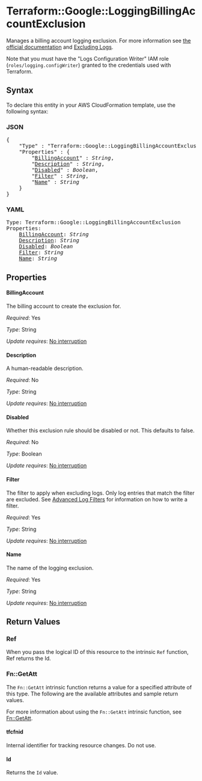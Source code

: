 # Terraform::Google::LoggingBillingAccountExclusion

Manages a billing account logging exclusion. For more information see
[the official documentation](https://cloud.google.com/logging/docs/) and
[Excluding Logs](https://cloud.google.com/logging/docs/exclusions).

Note that you must have the "Logs Configuration Writer" IAM role (`roles/logging.configWriter`)
granted to the credentials used with Terraform.

## Syntax

To declare this entity in your AWS CloudFormation template, use the following syntax:

### JSON

<pre>
{
    "Type" : "Terraform::Google::LoggingBillingAccountExclusion",
    "Properties" : {
        "<a href="#billingaccount" title="BillingAccount">BillingAccount</a>" : <i>String</i>,
        "<a href="#description" title="Description">Description</a>" : <i>String</i>,
        "<a href="#disabled" title="Disabled">Disabled</a>" : <i>Boolean</i>,
        "<a href="#filter" title="Filter">Filter</a>" : <i>String</i>,
        "<a href="#name" title="Name">Name</a>" : <i>String</i>
    }
}
</pre>

### YAML

<pre>
Type: Terraform::Google::LoggingBillingAccountExclusion
Properties:
    <a href="#billingaccount" title="BillingAccount">BillingAccount</a>: <i>String</i>
    <a href="#description" title="Description">Description</a>: <i>String</i>
    <a href="#disabled" title="Disabled">Disabled</a>: <i>Boolean</i>
    <a href="#filter" title="Filter">Filter</a>: <i>String</i>
    <a href="#name" title="Name">Name</a>: <i>String</i>
</pre>

## Properties

#### BillingAccount

The billing account to create the exclusion for.

_Required_: Yes

_Type_: String

_Update requires_: [No interruption](https://docs.aws.amazon.com/AWSCloudFormation/latest/UserGuide/using-cfn-updating-stacks-update-behaviors.html#update-no-interrupt)

#### Description

A human-readable description.

_Required_: No

_Type_: String

_Update requires_: [No interruption](https://docs.aws.amazon.com/AWSCloudFormation/latest/UserGuide/using-cfn-updating-stacks-update-behaviors.html#update-no-interrupt)

#### Disabled

Whether this exclusion rule should be disabled or not. This defaults to
false.

_Required_: No

_Type_: Boolean

_Update requires_: [No interruption](https://docs.aws.amazon.com/AWSCloudFormation/latest/UserGuide/using-cfn-updating-stacks-update-behaviors.html#update-no-interrupt)

#### Filter

The filter to apply when excluding logs. Only log entries that match the filter are excluded.
See [Advanced Log Filters](https://cloud.google.com/logging/docs/view/advanced-filters) for information on how to
write a filter.

_Required_: Yes

_Type_: String

_Update requires_: [No interruption](https://docs.aws.amazon.com/AWSCloudFormation/latest/UserGuide/using-cfn-updating-stacks-update-behaviors.html#update-no-interrupt)

#### Name

The name of the logging exclusion.

_Required_: Yes

_Type_: String

_Update requires_: [No interruption](https://docs.aws.amazon.com/AWSCloudFormation/latest/UserGuide/using-cfn-updating-stacks-update-behaviors.html#update-no-interrupt)

## Return Values

### Ref

When you pass the logical ID of this resource to the intrinsic `Ref` function, Ref returns the Id.

### Fn::GetAtt

The `Fn::GetAtt` intrinsic function returns a value for a specified attribute of this type. The following are the available attributes and sample return values.

For more information about using the `Fn::GetAtt` intrinsic function, see [Fn::GetAtt](https://docs.aws.amazon.com/AWSCloudFormation/latest/UserGuide/intrinsic-function-reference-getatt.html).

#### tfcfnid

Internal identifier for tracking resource changes. Do not use.

#### Id

Returns the <code>Id</code> value.


